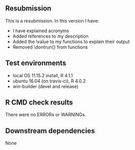 ## Resubmission
This is a resubmission. In this version I have:
* I have explained acronyms
* Added references to my description
* Added the \value to my functions to explain their output
* Removed \dontrun{} from functions

## Test environments
* local OS 11.15.2 install, R 4.1.1
* ubuntu 16.04 (on travis-ci), R 4.0.2
* win-builder (devel and release)

## R CMD check results
There were no ERRORs or WARNINGs.

## Downstream dependencies
None